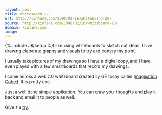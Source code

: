 ```yaml
---
layout: post
title: Whiteboard 2.0
url: http://kinlane.com/2008/02/16/whiteboard-20/
source: http://kinlane.com/2008/02/16/whiteboard-20/
domain: kinlane.com
image: 
---
```

{% include JB/setup %}I like using whiteboards to sketch out ideas.  I love drawing elaborate graphs and visuals to try and convey my point. <br /><br />I usually take pictures of my drawings so I have a digital copy, and I have even played with a few smartboards that record my drawings.<br /><br />I came across a web 2.0 whiteboard created by GE today called I<a href="http://imagination3.com/">magination Cubed</a>.  It is pretty cool. <br /><br />Just a well done simple application.  You can draw your thoughts and play it back and email it to people as well.<br /><br />Give it a <a href="http://imagination3.com/">try</a>.